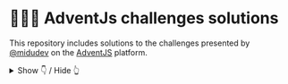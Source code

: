 # 🧑‍🎄🎄 AdventJs challenges solutions

This repository includes solutions to the challenges presented by [@midudev](https://midu.dev/) on the [AdventJS](https://adventjs.dev/) platform.


<details hide>

<summary>Show 👇 / Hide 👆</summary>

## 🤖 Challenges

|   #   |          Challenge           | Difficulty |                    Description                    |
| :---: | :--------------------------: | :--------: | :-----------------------------------------------: |
|  01   |        Prepare gifts         |    Easy    |  [Show](https://adventjs.dev/challenges/2024/1)   |
|  02   |     Create magical frame     |    Easy    | [Show](https://adventjs.dev/en/challenges/2024/2) |
|  03   |      Organize inventory      |    Easy    | [Show](https://adventjs.dev/en/challenges/2024/3) |
|  04   | Decorating the Chrismas tree |   Medium   | [Show](https://adventjs.dev/en/challenges/2024/4) |


</details>
